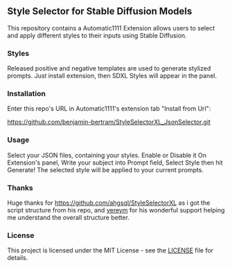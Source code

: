 ## Style Selector for Stable Diffusion Models

This repository contains a Automatic1111 Extension allows users to select and apply different styles to their inputs using Stable Diffusion.

### Styles

Released positive and negative templates are used to generate stylized prompts. Just install extension, then SDXL Styles will appear in the panel.

### Installation

Enter this repo's URL in Automatic1111's extension tab "Install from Url":

https://github.com/benjamin-bertram/StyleSelectorXL_JsonSelector.git

### Usage

Select your JSON files, containing your styles.
Enable or Disable it On Extension's panel, Write your subject into Prompt field,
Select Style then hit Generate!
The selected style will be applied to your current prompts.

### Thanks

Huge thanks for https://github.com/ahgsql/StyleSelectorXL as i got the script structure from his repo, and [vereym](https://github.com/vereym) for his wonderful support helping me understand the overall structure better.

### License

This project is licensed under the MIT License - see the [LICENSE](LICENSE) file for details.
